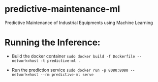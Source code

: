 # predictive-maintenance-ml
Predictive Maintenance of Industrial Equipments using Machine Learning



# Running the Inference:

- Build the docker container
`sudo docker build -f Dockerfile --network=host -t predictive-ml .`

- Run the prediction service
`sudo docker run -p 8080:8080 --network=host --rm predictive-ml serve`


